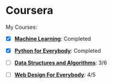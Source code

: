# Coursera

My Courses:

- [x] [**Machine Learning**](https://github.com/jagans94/coursera/tree/master/machine-learning_stanford): Completed

- [x] [**Python for Everybody**](https://github.com/jagans94/coursera/tree/master/python-for-everybody_umich): Completed

- [ ] [**Data Structures and Algorithms**](https://github.com/jagans94/coursera/tree/master/data-structures-and-algorithms_uc-san-diego): 3/6

- [ ] [**Web Design For Everybody**](https://github.com/jagans94/coursera/tree/master/web-design-for-everybody_umich): 4/5
